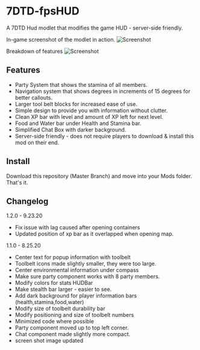 # 7DTD-fpsHUD
A 7DTD Hud modlet that modifies the game HUD - server-side friendly.

In-game screenshot of the modlet in action.
![Screenshot](https://raw.githubusercontent.com/lloan/7DTD-fpsHUD/master/screenshot.jpg)

Breakdown of features
![Screenshot](https://raw.githubusercontent.com/lloan/7DTD-fpsHUD/master/screenshot-info.jpg)

## Features

- Party System that shows the stamina of all members.
- Navigation system that shows degrees in increments of 15 degrees for better callouts.
- Larger tool belt blocks for increased ease of use. 
- Simple design to provide you with information without clutter.
- Clean XP bar with level and amount of XP left for next level.
- Food and Water bar under Health and Stamina bar. 
- Simplified Chat Box with darker background.
- Server-side friendly - does not require players to download & install this mod on their end.

## Install
Download this repository (Master Branch) and move into your Mods folder. That's it. 

## Changelog

1.2.0 - 9.23.20
- Fix issue with lag caused after opening containers
- Updated position of xp bar as it overlapped when opening map.

1.1.0 - 8.25.20
- Center text for popup information with toolbelt
- Toolbelt icons made slightly smaller, they were too large.
- Center environmental information under compass
- Make sure party component works with 8 party members.
- Modify colors for stats HUDBar
- Make stealth bar larger - easier to see.
- Add dark background for player information bars (health,stamina,food,water)
- Modify size of toolbelt durability bar
- Modify positioning and size of toolbelt numbers
- Minimized code where possible
- Party component moved up to top left corner.
- Chat component made slightly more compact.
- screen shot image updated
